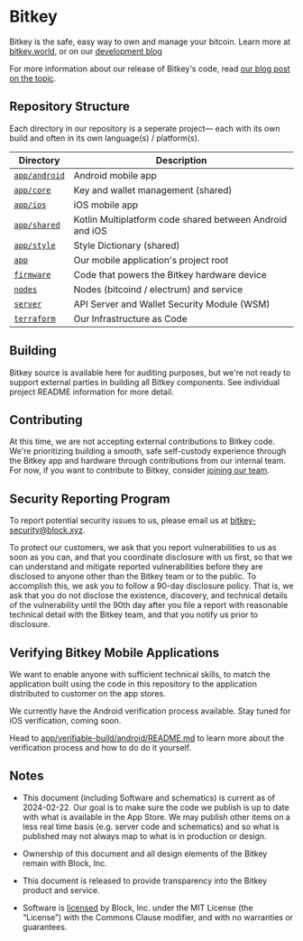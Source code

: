 # Bitkey

Bitkey is the safe, easy way to own and manage your bitcoin. Learn more at [bitkey.world](https://bitkey.world), or on our [development blog](https://bitkey.build)

For more information about our release of Bitkey's code, read [our blog post on the topic](https://bitkey.build/sharing-the-code-behind-bitkey/).

## Repository Structure

Each directory in our repository is a seperate project— each with its own build and often in its own language(s) / platform(s).

| Directory                                      | Description                                                           |
| ---------------------------------------------- | --------------------------------------------------------------------- |
| [`app/android`](app/android)                   | Android mobile app                                                    |
| [`app/core`](app/core)                         | Key and wallet management (shared)                                    |
| [`app/ios`](app/ios)                           | iOS mobile app                                                        |
| [`app/shared`](app/shared)                     | Kotlin Multiplatform code shared between Android and iOS              |
| [`app/style`](app/style)                       | Style Dictionary (shared)                                             |
| [`app`](app)                                   | Our mobile application's project root                                 |
| [`firmware`](firmware)                         | Code that powers the Bitkey hardware device                           |
| [`nodes`](nodes)                               | Nodes (bitcoind / electrum) and service                               |
| [`server`](server)                             | API Server and Wallet Security Module (WSM)                           |
| [`terraform`](terraform)                       | Our Infrastructure as Code                                            |

## Building

Bitkey source is available here for auditing purposes, but we're not ready to support external parties in building all Bitkey components. See individual project README information for more detail.

## Contributing
At this time, we are not accepting external contributions to Bitkey code. We're prioritizing building a smooth, safe self-custody experience through the Bitkey app and hardware through contributions from our internal team. For now, if you want to contribute to Bitkey, consider [joining our team](https://block.xyz/careers?search=bitkey).

## Security Reporting Program

To report potential security issues to us, please email us at bitkey-security@block.xyz.

To protect our customers, we ask that you report vulnerabilities to us as soon as you can, and that you coordinate disclosure with us first, so that we can understand and mitigate reported vulnerabilities before they are disclosed to anyone other than the Bitkey team or to the public. To accomplish this, we ask you to follow a 90-day disclosure policy. That is, we ask that you do not disclose the existence, discovery, and technical details of the vulnerability until the 90th day after you file a report with reasonable technical detail with the Bitkey team, and that you notify us prior to disclosure.

## Verifying Bitkey Mobile Applications

We want to enable anyone with sufficient technical skills,
to match the application built using the code in this repository
to the application distributed to customer on the app stores.

We currently have the Android verification process available.
Stay tuned for iOS verification, coming soon.

Head to [app/verifiable-build/android/README.md](app/verifiable-build/android/README.md)
to learn more about the verification process
and how to do do it yourself.

## Notes

* This document (including Software and schematics) is current as of 2024-02-22. Our goal is to make sure the code we publish is up to date with what is available in the App Store. We may publish other items on a less real time basis (e.g. server code and schematics) and so what is published may not always map to what is in production or design.

* Ownership of this document and all design elements of the Bitkey remain with Block, Inc.

* This document is released to provide transparency into the Bitkey product and service.

* Software is [licensed](LICENSE) by Block, Inc. under the MIT License (the “License”)  with the Commons Clause modifier, and with no warranties or guarantees.
